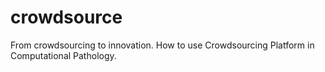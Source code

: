 # crowdsource
From crowdsourcing to innovation.
How to use Crowdsourcing Platform in Computational Pathology.
